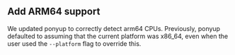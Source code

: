 ## Add ARM64 support

We updated ponyup to correctly detect arm64 CPUs. Previously, ponyup defaulted to assuming that the current platform was x86_64, even when the user used the `--platform` flag to override this.


